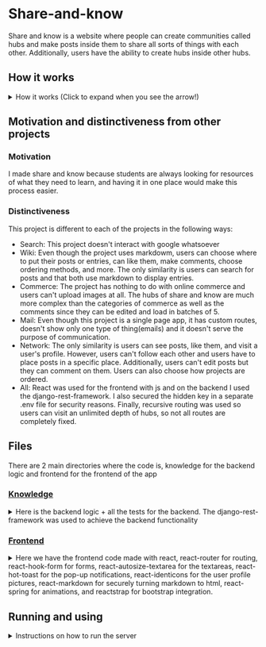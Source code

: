 # Share-and-know

Share and know is a website where people can create communities called hubs and make posts inside them to share all sorts of things with each other. Additionally, users have the
ability to create hubs inside other hubs.

## How it works

<details>
  <summary>How it works (Click to expand when you see the arrow!)</summary>
The / route is the homepage and it shows the 8 main hubs:

-   Technology
-   History
-   Math
-   Geography
-   Science
-   Art
-   Fun
-   Other stuff

### Hubs

Users can visit any of these hubs. When they visit a hub, they will see that there are no posts. That's because there are no posts in the main hubs. They can click a button
which will then show the hubs in that specific hub. They can then choose any hub to see or create a new one there if they are logged in. Logged in users can also join the
hubs. When seeing another hub, logged in users can join it, make new posts and a new hub. All users can see its hubs and posts.

### Posts

Now, when visiting a post, users will see the title, content, who made it (which will link to their profile) and logged in users can also comment and like/unlike the post.
Comments are shown in batches of 5 and users can load more if there are.

### User profiles

Users have a profile which can be accessed from a comment or post they made and they can also be found by searching in the users tab of the navbar. Additionally, logged in users
can also see posts from hubs they have joined.

### Other

Whenever posts and hubs are shown, users can choose from a set of ordering options. When visiting hubs, a breadcrumb menu will show at the top listing the hubs they are in
currently.

</details>

## Motivation and distinctiveness from other projects

### Motivation

I made share and know because students are always looking for resources of what they need to learn, and having it in one place would make this process easier.

### Distinctiveness

This project is different to each of the projects in the following ways:

-   Search: This project doesn't interact with google whatsoever
-   Wiki: Even though the project uses markdowm, users can choose where to put their posts or entries, can like them, make comments, choose ordering methods, and more. The only similarity is users can search for posts and that both use markdown to display entries.
-   Commerce: The project has nothing to do with online commerce and users can't upload images at all. The hubs of share and know are much more complex than the categories of commerce as well as the comments since they can be edited and load in batches of 5.
-   Mail: Even though this project is a single page app, it has custom routes, doesn't show only one type of thing(emails) and it doesn't serve the purpose of communication.
-   Network: The only similarity is users can see posts, like them, and visit a user's profile. However, users can't follow each other and users have to place posts in a specific place. Additionally, users can't edit posts but they can comment on them. Users can also choose how projects are ordered.
-   All: React was used for the frontend with js and on the backend I used the django-rest-framework. I also secured the hidden key in a separate .env file for security reasons. Finally, recursive routing was used so users can visit an unlimited depth of hubs, so not all routes are completely fixed.

## Files

There are 2 main directories where the code is, knowledge for the backend logic and frontend for the frontend of the app

### [Knowledge](./knowledge)

<details>
  <summary>Here is the backend logic + all the tests for the backend. The django-rest-framework was used to achieve the backend functionality</summary>

#### [models.py](./knowledge/models.py)

Here are the User, Post, Hub, and Comment models.

#### [serializers.py](./knowledge/serializers.py)

Here we have the following serializers:

-   ##### [LoginSerializer](./knowledge/serializers.py#L9)
-   ##### [RegisterSerializer](./knowledge/serializers.py#L37)
-   ##### [UserSerializer](./knowledge/serializers.py#L75)
-   ##### [HubPostSerializer](./knowledge/serializers.py#L85)
-   ##### [PostSerializer](./knowledge/serializers.py#L95)
-   ##### [CommentSerializer](./knowledge/serializers.py#L137)
-   ##### [HubSerializer](./knowledge/serializers.py#L155)

#### [views.py](./knowledge/views.py)

Here we have all the views where the backend recieves requests from the frontend and returns responses. We have the following views:

-   ##### [FrontendURL](./knowledge/views.py#L43)
-   ##### [FileView](./knowledge/views.py#L54)
-   ##### [Login](./knowledge/views.py#L64)
-   ##### [Register](./knowledge/views.py#L90)
-   ##### [HubItems](./knowledge/views.py#L110)
-   ##### [OneHub](./knowledge/views.py#L143)
-   ##### [NewHub](./knowledge/views.py#L167)
-   ##### [NewPost](./knowledge/views.py#L187)
-   ##### [OnePost](./knowledge/views.py#L215)
-   ##### [Comments](./knowledge/views.py#L244)
-   ##### [Joined](./knowledge/views.py#L279)
-   ##### [UserProfile](./knowledge/views.py#L303)
-   ##### [Users](./knowledge/views.py#L321)
-   ##### [Logout](./knowledge/views.py#L332)

We also have the following things here:

-   ##### [ItemPagination](./knowledge/views.py#L33)
-   ##### [get_hub_from_path](./knowledge/views.py#L342)

#### [urls.py](./knowledge/urls.py)

Here we have the url paths that allow the frontend to make requests to the backend by linking a path to each view

#### [tests](./knowledge/tests)

Here we have all the tests for the backend. We have the following files:

-   ##### \_\_init.py\_\_

Just allows us to use relative imports

-   ##### [test_comment.py](./knowledge/test_comment.py)

Tests for comments

-   ##### [test_hub.py](./knowledge/test_hub.py)

Tests for hubs

-   ##### [test_post.py](./knowledge/test_post.py)

Tests for posts

-   ##### [test_user.py](./knowledge/test_user.py)

Tests for users

#### [admin.py](./knowledge/admin.py)

Here we register the models for the admin page

#### [settings.py (in the share directory)](./share/settings.py)

Here are the main app settings

#### [urls.py (in the share directory)](./share/urls.py)

Here we add the knowledge urls to the rest of the app and also have a catch-all view to render the frontend so it can handle the routing

</details>

### [Frontend](./frontend)

<details>
  <summary>Here we have the frontend code made with react, react-router for routing, react-hook-form for forms, react-autosize-textarea for the textareas, react-hot-toast for 
    the pop-up notifications, react-identicons for the user profile pictures, react-markdown for securely turning markdown to html, react-spring for animations, and reactstrap
    for bootstrap integration.</summary>
  
  The directory structure for frontend is as follows:
  - #### [public](./frontend/public)
  
   Here we have the index.html file the react app will render on, a site.webmanifest file that allows the app to be a Progressive web app, and some icons for the app to also     make it a progressive web app. We also have a browserConfig.xml file for the Windows tile things and a robots.txt to tell the app which bots to not allow.
  
  - #### [build](./frontend/build)
  
   Here we have all the files of the public directory and an asset-manifest.json file that tells the browser where to find the files, a precache-manifest.json file which helps cache the site.webmanifest file, a service-worker.js we don't use, and a static directory. In the static directory we have the optimized version of the app so that when the server renders the build index.html, it's as fast as possible.

-   #### [package.json](./frontend/package.json)

Specifies which packages we installed for anyone wanting to run the app

-   #### [yarn.lock](./frontend/yarn.lock)

A lockfile that locks our dependencies auto-generated by yarn.

-   #### [README.md](./frontend/README.md)

Has a set of commands for how to run the app, auto-generated by create-react-app.

#### [src](./frontend/src)

Here is where all the frontend code lives. We have the following structure:

##### [App.js](./frontend/src/App.js)

Here is where all the code comes together and where we define all the App routes.

##### [App.css](./frontend/src/App.css)

Here we have the styles for when running the frontend app in debug mode.

##### [index.js](./frontend/src/index.js)

Is what renders the app into the index.hmtl file

##### [index.css](./frontend/src/index.css)

Here we have the global styles for the whole app

##### [serviceWorker.js](./frontend/src/serviceWorker.js)

What allows us to run the app in debug mode

##### [setUpTests.js](./frontend/src/setUpTests.js)

Something run before every test in the app

###### [images](./frontend/src/images)

Contains the images used in the app, from [undraw.co/illustrations](https://undraw.co/illustrations). There we have the login image and the share_online one (used in register)

#### [style](./frontend/src/style)

<details>
  <summary>Contains the css files for individual parts of the app</summary>
  
  - ##### [auth.css](./frontend/src/style/auth.css)
   
   Contains the styles for anything auth related (Login and Register)
   
  - ##### [dropdown.css](./frontend/src/style/dropdown.css)
   
   Contains the style for the animated dropdown component
   
  - ##### [hub.css](./frontend/src/style/hub.css)
  
   Contains the style for anything hub related (in the Hub directory of components)
  
  - ##### [navbar.css](./frontend/src/style/navbar.css)
  
   Contains the styles for anyhing related to the animated sidebar 
   
  - ##### [post.css](./frontend/src/style/post.css)
  
   Contains the style for anything related to posts
   
  - ##### [user.css](./frontend/src/style/user.css)
  
   Contains the style for anything related to a user's profile and user lists

</details>

#### [components](./frontend/src/components)

<details>
  <summary>Here we have all the app components and a few extra things. In every directory there is an index.js file that exports every file inside it</summary>
  
  - ##### [Auth](./frontend/src/components/Auth)
  
   Here goes anything auth related. We have the following things:
   
   ###### [fetchCsrf.js](./frontend/src/components/Auth/fetchCsrf.js)
   Makes a fetch given a url, data, and method to use while passing the CSRF token gotten from the cookies
   
   ###### [LoggedInContext.js](./frontend/src/components/Auth/LoggedInContext.js)
   A React context for allowing the whole app know who is logged in. Exports a provider and a context. [More about React context](https://reactjs.org/docs/context.html)
   
   ###### [Login.js](./frontend/src/components/Auth/Login.js)
   Component which handles users logging in, fetches to the login view
   
   ###### [Register.js](./frontend/src/components/Auth/Register.js)
   Component that allows users to create an account, fetches to the Register view
   
   ###### [ToggleLoginContext.js](./frontend/src/components/Auth/ToggleLoginContext.js)
   React context for allowing components like Login and Register change who is logged in. Exports a provider and a context
   
  - ##### [Comment](./frontend/src/components/Comment)
  
   Here goes anything related to making and showing comments.
  
   ###### [Comment.js](./frontend/src/components/Comment/Comment.js)
   Component that shows a comment given commenter, content, date commented, and an id. It also allows users to edit the comment if the logged in user is the commenter, in which case when the commment is submitted it makes a fetch to the Comments view.
   
   ###### [List.js](./frontend/src/components/Comment/List.js)
   Component that shows a list of comments, animates them when appearing, and also splits them into "batches" of 5 so that more can be loaded on the press of the load more button.
   
   ###### [New,js](./frontend/src/components/Comment/New.js)
   Component that allows a user to make a new comment given the content, makes a fetch to the Comments view and if comment was created successfully, immediately adds it to the comments list.
   
  - ##### [General](./frontend/src/components/General)
  
   Here we have components and a hook used throughout the whole app
  
   ###### [Dropdown.js](./frontend/src/components/General/Dropdown.js)
   Animated dropdown component that recieves a list of options, selected option, and a setSortBy function to change which option is selected. Used to change post and hub sorting methods.
   
   ###### [Pagination.js](./frontend/src/components/General/Pagination.js)
   Component that recieves a currentPage, last page, and a setCurrentPage function and shows a group of pagination items being the first, current, and last one and a prev and next item. When each item is clicked, it sets the current page to the item's number.
   
   ###### [Search.js](./frontend/src/components/General/Search.js)
   Component that shows a search form and accepts an item type to search for, a setCurrentPage method to set the page back to 1 (explained why in component), and a setSearch method to change what was searched when the form submits.
   
   ###### [Sidebar.js](./frontend/src/components/General/Sidebar.js)
   Component that has a theme changing button from dark to light, a button to toggle (and animate on appearance) the sidebar content, a top bar with these 2 buttons, and a div to blur everything if the sidebar is shown.
   
   ###### [SidebarContent.js](./frontend/src/components/General/SidebarContent.js)
   The sidebar content that is shown from the sidebar, contains routes for Home and Users always and if the user is not logged in, Login and Register. If they are logged in, shows joined route and logout. The logout route is handled here too, makes a fetch to the Logout view and if everything is successful the user is logged out and sets the app's logged in user to null.
   
   ###### [usePrefersReducedMotion.js](./frontend/src/components/General/usePrefersReducedMotion.js) 
   React hook to see if the user prefers reduced motion from the prefers-reduced-motion media query. Used to make animations immediate. Returns true if they do prefer reduced motion, false otherwise.
   
  - ##### [Home](./frontend/src/components/Home)
  
   Everything related to showing the 8 main hubs in the homepage.
  
   ###### [Home.js](./frontend/src/components/Home/Home.js)
   The homepage itself, shows the 8 main hubs plus a welcome message.
   
   ###### [HomeRow.js](./frontend/src/components/Home/HomeRow.js)
   Shows a main hub row similar to a normal hub but with a box shadow and a different description and date.
   
  - ##### [Post](./frontend/src/components/Post)
  Here is everything related to posts
   
   ###### [GeneralPosts.js](./frontend/src/components/Post/GeneralPosts.js)
   Component that shows a paginated list of posts and allows users to sort by newest, oldest, most liked, and least liked. Makes a fetch to the HubItems view with a specific page, sorting method, and filter (user or joined).
   
   ###### [Joined.js](./frontend/src/components/Post/Joined.js)
   Component that shows posts from hubs a user has joined, user can choose from the 4 ordering methods of GeneralPosts.js
   
   ###### [Like.js](./frontend/src/components/Post/Liked.js)
   If the user is logged in, allows users to like or unlike a post, makes a fetch to OnePost.
   
   ###### [List.js](./frontend/src/components/Post/List.js)
   Shows a list of posts and animates them on appearance.
   
   ###### [New.js](./frontend/src/components/Post/New.js)
   Allows users to make a new post in a hub, makes a fetch to NewPost and if post was created successfully navigates to it.
   
   ###### [Post.js](./frontend/src/components/Post/Post.js)
   Shows a specific post with its poster, title, content, like amount and button, hubs, and all of its comments plus the ability to make a new one
   
   ###### [Row.js](./frontend/src/components/Post/Row.js)
   The post row shown in List.js, when clicked goes to its specific post.
   
  - ##### [Hub](./frontend/src/components/Hub)
  
   Here we have everything related to hubs.
  
   ###### [Hub.s](./frontend/src/components/Hub/Hub.js)
   Here is a main hub page. It shows the hub title and description, and also the posts/hubs of this hub which can be changed on the click of a button. Users can choose how the items (posts/hubs) are ordered, search for specific items and items are displayed in groups of 6 with pagination. Logged in users can also join the hub, make a new hub inside it and if the hub isn't a main hub users can make a new post as well.
   
   ###### [HubList.js](./frontend/src/components/Hub/HubList.js)
   Component that given a list of hubs, shows and animates them on appearing.
   
   ###### [HubPath.js](./frontend/src/components/Hub/HubPath.js)
   Component that shows the breadcrumb menu at the top of the screen when going through hubs. Sanitizes the path to only include hub names, removing stuff like new or posts/UUID and only showing the sanitized hubs
   
   ###### [New.js](./frontend/src/components/Hub/New.js)
   Component that handles users creating a new hub, makes a fetch to the NewHub view and if the hub was created successfully, navigates to its page.
   
   ###### [Row.js](./frontend/src/components/Hub/Row.js)
   Component that shows a HubRow, when clicked it navigates to the hub's page
   
   ###### [ToggleButton.js](./frontend/src/components/Hub/ToggleButton.js)
   The toggle button that allows us to change from one type to another in a Hub, animates with a color change.
   
  - ##### [User](./frontend/src/components/User)
  Component with eberything relaed to searching for users and a user profile
  
   ###### [List.js](./frontend/src/components/User/List.js)
   Shows a list of users and animates them, allows other users to search for specific users. Users only show up when something has been searched.
   
   ###### [Profile.js](./frontend/src/components/User/Profile.js)
   Shows a user profile, which is their username, profile pic, posts count, and joined hubs count. Shows all the user's posts as well and allows users to choose how they are ordered as always.
   
   ###### [Row.js](./frontend/src/components/User/Row.js)
   Shows a user row of the users list, when clicked navigates to the user's profile.
   
</details>
</details>

## Running and using

<details>
  <summary>Instructions on how to run the server</summary>
  
  Install packages and make migrations in the root directory:
  ```py
  pip3 install -r requirements.txt
  python3 manage.py makemigrations knowledge
  python3 manage.py makemigrations
  python3 manage.py migrate
  ```
  Then, go to the share folder, create a .env file and have its contents be the following
  ```
  SECRET_KEY=02963a29894ceaf3fd4d34afdd58927ab5244c58612cb5ca19
  ```
  now go back to the root directory and run `python3 manage.py runserver` to see the app live!
</details>

